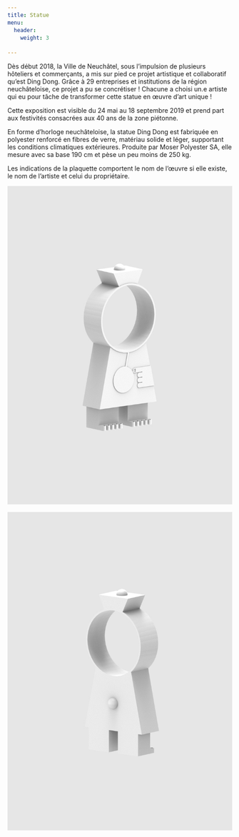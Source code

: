 ```yaml
---
title: Statue
menu:
  header:
    weight: 3

---
```

Dès début 2018, la Ville de Neuchâtel, sous l’impulsion de plusieurs hôteliers et commerçants, a mis sur pied ce projet artistique et collaboratif qu’est Ding Dong. Grâce à 29 entreprises et institutions de la région neuchâteloise, ce projet a pu se concrétiser ! Chacune a choisi un.e artiste qui eu pour tâche de transformer cette statue en œuvre d’art unique !

Cette exposition est visible du 24 mai au 18 septembre 2019 et prend part aux festivités consacrées aux 40 ans de la zone piétonne.

En forme d’horloge neuchâteloise, la statue Ding Dong est fabriquée en polyester renforcé en fibres de verre, matériau solide et léger, supportant les conditions climatiques extérieures. Produite par Moser Polyester SA, elle mesure avec sa base 190 cm et pèse un peu moins de 250 kg.

Les indications de la plaquette comportent le nom de l’œuvre si elle existe, le nom de l’artiste et celui du propriétaire.

![](/uploads/untitled.82_A.jpg)

![](/uploads/untitled.85_A.jpg)